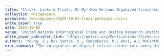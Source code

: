```yaml
---
title: "Clicks, Links & Tricks, Oh My! How Serious Organized Criminals Exploit Digital Trust Pathways"
collection: whitepapers
permalink: /whitepapers/2025-10-02-trust-pathways-unicri
white_paper: true
date: 2025-10-02
venue: 'United Nations Interregional Crime and Justice Research Institute (UNICRI)'
white_paper_publisher_link: 'https://unicri.org/Publications-Clicks-Links-Tricks-How-Serious-Organized-Criminals-Exploit-Digital-Trust-Pathways'
authors: 'Young, J.; Dos Santos, D.; Campobasso, M.; Amri, A.; McCarthy, O.; Galuzzi, O.'
exec_summary: "The integration of digital infrastructure into every dimension of modern society has created unprecedented opportunities for innovation and growth. At the same time, it has opened new avenues for exploitation by serious and organized criminal actors.<br>The new publication Clicks, Links & Tricks, Oh My! How Serious Organized Criminals Exploit Digital Trust Pathways examines how fundamental components of the Internet - domain names, uniform resource locators (URLs), and web traffic systems - are systematically manipulated. These elements, referred to throughout the report as “digital trust pathways”, have become central enablers of a wide range of illicit activities. Strategically misused, they serve to facilitate, expand, and conceal criminal operations on a global scale.<br>Cybercriminals are highly adaptive, taking advantage of the open and decentralized architecture of digital infrastructure to exploit vulnerabilities. Their activities rely on a backbone of cybercrime techniques - phishing, pharming, spam, malware, and botnets - underpinned by the exploitation of digital trust pathways. These include domain registration abuse (such as typosquatting and homograph attacks), URL manipulation, and traffic manipulation. Increasingly, these practices are automated by programmatic tools such as domain generation algorithms (DGAs), fast-flux DNS, and traffic distribution systems (TDS), which both expand their reach and strengthen their resilience against detection and disruption.<br><br>The consequences go far beyond technical breaches. Abuse of digital trust pathways is now central to the commission of traditional forms of serious organized crime: identity theft, large-scale financial fraud (including business email compromise and investment scams), ransomware extortion, dissemination of child sexual abuse material (CSAM), human trafficking, and intellectual property crime. <br>These longstanding offences are not new, but they are being amplified, anonymized, and globalized through the systematic misuse of digital infrastructure. Trust, once the cornerstone of the Internet’s design, is being repurposed as a vehicle for exploitation.<br>Emerging technologies further complicate this environment. Blockchain-based domain systems, while offering resilience and autonomy, currently lack adequate governance and dispute resolution mechanisms, creating opportunities for permanent malicious registrations. Artificial intelligence (AI), similarly, acts as a double-edged sword: a defensive tool but also a potential enabler of criminal activity, facilitating the creation of convincing phishing campaigns, polymorphic URLs, and deepfake content.<br>Cybercrime-as-a-Service (CaaS) models further amplify the threat landscape by lowering barriers to entry. They allow less technically skilled actors to deploy advanced capabilities with relative ease, contributing to the growing commoditization of cybercrime.<br>Responding to these challenges requires more than fragmented or reactive approaches. The report calls for a coordinated, multistakeholder response that combines technical innovation, strengthened global frameworks, and enhanced international cooperation. Priority areas include reinforcing globally adopted standards, improving mechanisms for information sharing, building capacity among policymakers and users, and developing foresight capabilities to anticipate and mitigate emerging risks.<br>Ultimately, safeguarding the digital ecosystem requires recognizing that domains, URLs, and web traffic systems are not peripheral artefacts. They are the very building blocks of the Internet - abused today as crucial elements enabling cybercrime. Their protection must therefore be approached as a shared international responsibility, fundamental to preserving digital trust and ensuring an open, safe, and secure Internet for all.<br>The report is conducted in collaboration with Forescout Technologies, Inc., and it will be launched at the Global Cybersecurity Forum, Annual Meeting 2025, in the Kingdom of Saudi Arabia. This report is part of UNICRI’s broader Cybercrime and Online Harms workstream, which seeks to bridge the gap between complex technical threats and practical, human-centered solutions, ensuring that the digital ecosystem remains safe and secure, and not a vector of exploitation for malicious actors."
---
```





